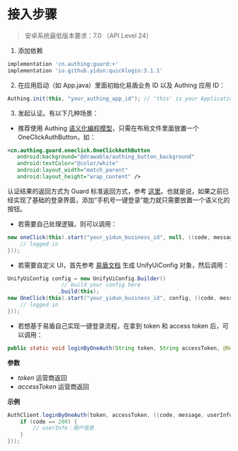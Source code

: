 # 接入步骤

> 安卓系统最低版本要求：7.0 （API Level 24）

1. 添加依赖

```groovy
implementation 'cn.authing:guard:+'
implementation 'io.github.yidun:quicklogin:3.1.1'
```

2. 在应用启动（如 App.java）里面初始化易盾业务 ID 以及 Authing 应用 ID：

```java
Authing.init(this, "your_authing_app_id"); // 'this' is your Application or initial activity
```

3. 发起认证。有以下几种场景：

* 推荐使用 Authing [语义化编程模型](./design.md)，只需在布局文件里面放置一个 OneClickAuthButton，如：

 ```xml
 <cn.authing.guard.oneclick.OneClickAuthButton
    android:background="@drawable/authing_button_background"
    android:textColor="@color/white"
    android:layout_width="match_parent"
    android:layout_height="wrap_content" />
 ```

认证结果的返回方式为 Guard 标准返回方式，参考 [这里](../index_zh.md)。也就是说，如果之前已经实现了基础的登录界面，添加“手机号一键登录”能力就只需要放置一个语义化的按钮。

* 若需要自己处理逻辑，则可以调用：

```java
new oneClick(this).start("your_yidun_business_id", null, ((code, message, userInfo) -> {
    // logged in
}));
```

* 若需要自定义 UI，首先参考 [易盾文档](https://gitee.com/netease_yidun/quickpass-android-demo) 生成 UnifyUiConfig 对象，然后调用：

```java
UnifyUiConfig config = new UnifyUiConfig.Builder()
                 // build your config here
                .build(this);
new OneClick(this).start("your_yidun_business_id", config, ((code, message, userInfo) -> {
    // logged in
}));
```

- 若想基于易盾自己实现一键登录流程，在拿到 token 和 access token 后，可以调用：

```java
public static void loginByOneAuth(String token, String accessToken, @NotNull AuthCallback<UserInfo> callback)
```

**参数**

- *token* 运营商返回
- *accessToken* 运营商返回

**示例**

```java
AuthClient.loginByOneAuth(token, accessToken, ((code, message, userInfo) -> {
	if (code == 200) {
        // userInfo：用户信息
    }
}));
```

